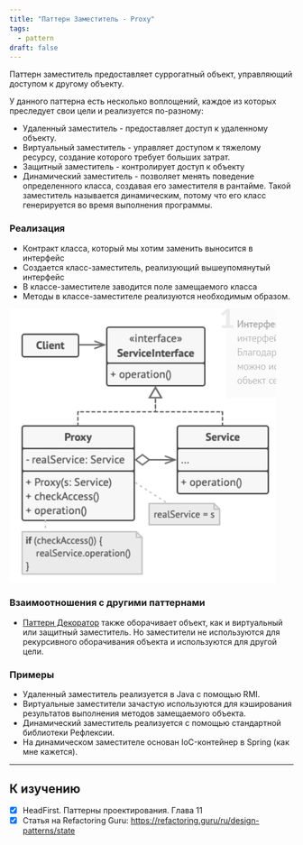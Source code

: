 ```yaml
---
title: "Паттерн Заместитель - Proxy"
tags:
  - pattern
draft: false
---
```


Паттерн заместитель предоставляет суррогатный объект, управляющий доступом к другому объекту.

У данного паттерна есть несколько воплощений, каждое из которых преследует свои цели и реализуется по-разному:

- Удаленный заместитель - предоставляет доступ к удаленному объекту.
- Виртуальный заместитель - управляет доступом к тяжелому ресурсу, создание которого требует больших затрат.
- Защитный заместитель - контролирует доступ к объекту
- Динамический заместитель - позволяет менять поведение определенного класса, создавая его заместителя в рантайме. Такой заместитель называется динамическим, потому что его класс генерируется во время выполнения программы.

### Реализация

- Контракт класса, который мы хотим заменить выносится в интерфейс
- Создается класс-заместитель, реализующий вышеупомянутый интерфейс
- В классе-заместителе заводится поле замещаемого класса
- Методы в классе-заместителе реализуются необходимым образом.

![0bbb36c3068fc30248bb33316791b568](../../images/proxy_pattern.png)

### Взаимоотношения с другими паттернами

- [Паттерн Декоратор](decorator.md) также оборачивает объект, как и виртуальный или защитный заместитель. Но заместители не используются для рекурсивного оборачивания объекта и используются для другой цели.

### Примеры

- Удаленный заместитель реализуется в Java с помощью RMI.
- Виртуальные заместители зачастую используются для кэширования результатов выполнения методов замещаемого объекта.
- Динамический заместитель реализуется с помощью стандартной библиотеки Рефлексии.
- На динамическом заместителе основан IoC-контейнер в Spring (как мне кажется).

---
## К изучению
- [X] HeadFirst. Паттерны проектирования. Глава 11
- [X] Статья на Refactoring Guru: https://refactoring.guru/ru/design-patterns/state